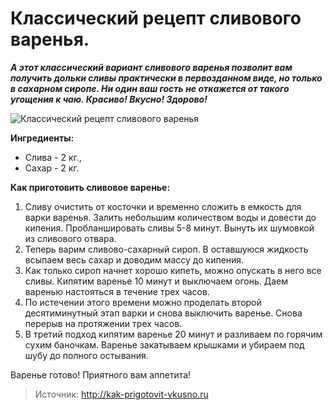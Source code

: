 # Классический рецепт сливового варенья.
_**А этот классический вариант сливового варенья позволит вам получить дольки сливы практически в первозданном виде, но только в сахарном сиропе. Ни один ваш гость не откажется от такого угощения к чаю. Красиво! Вкусно! Здорово!**_

![Классический рецепт сливового варенья](/images/Kulinar/Zagotovki/sliva_varenye.jpg 'Классический рецепт сливового варенья')

**Ингредиенты:**

- Слива - 2 кг.,
- Сахар - 2 кг.

**Как приготовить сливовое варенье:**

1. Сливу очистить от косточки и временно сложить в емкость для варки варенья. Залить небольшим количеством воды и довести до кипения. Пробланшировать сливы 5-8 минут. Вынуть их шумовкой из сливового отвара.
2. Теперь варим сливово-сахарный сироп. В оставшуюся жидкость всыпаем весь сахар и доводим массу до кипения.
3. Как только сироп начнет хорошо кипеть, можно опускать в него все сливы. Кипятим варенье 10 минут и выключаем огонь. Даем варенью настояться в течение трех часов.
4. По истечении этого времени можно проделать второй десятиминутный этап варки и снова выключить варенье. Снова перерыв на протяжении трех часов.
5. В третий подход кипятим варенье 20 минут и разливаем по горячим сухим баночкам. Варенье закатываем крышками и убираем под шубу до полного остывания.

Варенье готово! Приятного вам аппетита!

> Источник: http://kak-prigotovit-vkusno.ru
